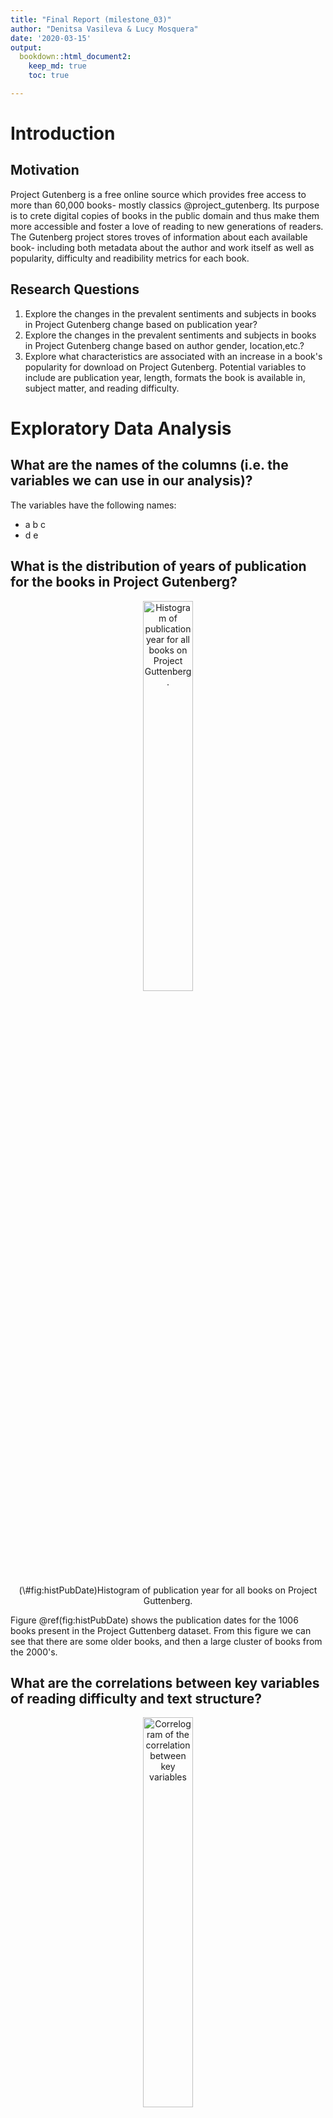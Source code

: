 ```yaml
---
title: "Final Report (milestone_03)"
author: "Denitsa Vasileva & Lucy Mosquera"
date: '2020-03-15'
output:
  bookdown::html_document2:
    keep_md: true
    toc: true

---
```







# Introduction

## Motivation 

Project Gutenberg is a free online source which provides free access to more than 60,000 books- mostly classics @project_gutenberg. Its purpose is to crete digital copies of books in the public domain and thus make them more accessible and foster a love of reading to new generations of readers. The Gutenberg project stores troves of information about each available book- including both metadata about the author and work itself as well as popularity, difficulty and readibility metrics for each book.

## Research Questions

1. Explore the changes in the prevalent sentiments and subjects in books in Project Gutenberg change based on publication year?
2. Explore the changes in the prevalent sentiments and subjects in books in Project Gutenberg change based on author gender, location,etc.?
3. Explore what characteristics are associated with an increase in a book's popularity for download on Project Gutenberg. Potential variables to include are publication year, length, formats the book is available in, subject matter, and reading difficulty.


# Exploratory Data Analysis




## What are the names of the columns (i.e. the variables we can use in our analysis)?

The variables have the following names:

- a b c 
- d e 

## What is the distribution of years of publication for the books in Project Gutenberg?

<div class="figure" style="text-align: center">
<img src="C:/Users/hp/Documents/STAT547M/group_07/images/publication_dates.png" alt="Histogram of publication year for all books on Project Guttenberg." width="40%" />
<p class="caption">(\#fig:histPubDate)Histogram of publication year for all books on Project Guttenberg.</p>
</div>

Figure \@ref(fig:histPubDate) shows the publication dates for the 1006 books present in the Project Guttenberg dataset. From this figure we can see that there are some older books, and then a large cluster of books from the 2000's.

## What are the correlations between key variables of reading difficulty and text structure? 

<div class="figure" style="text-align: center">
<img src="C:/Users/hp/Documents/STAT547M/group_07/images/correlogram.png" alt="Correlogram of the correlation between key variables" width="40%" />
<p class="caption">(\#fig:correlogram)Correlogram of the correlation between key variables</p>
</div>

Figure \@ref(fig:correlogram) shows the correlation between different key variables that describe the books as well as characterize their difficulty using metrics. In this figure we can see that there fairly high positive correlation between the number of words, number of characters, number of syllables, and number of hard words in a book as well as between the average sentence length, automated readability index, and Flesch Kincaid grade. There are also reasonably strong negative correlations between average sentence length, automated readability index, Flesch Kincaid grade and the average number of sentences per word and the Flesch reading ease index.

## What is the relationship between year of publication and reading difficulty as measured by the automatic readability index?

<div class="figure" style="text-align: center">
<img src="C:/Users/hp/Documents/STAT547M/group_07/images/publication_readibility.png" alt="Scatter plot of readability difficulty vs publication year." width="40%" />
<p class="caption">(\#fig:yearReadability)Scatter plot of readability difficulty vs publication year.</p>
</div>

Figure \@ref(fig:yearReadability) plots the readability score against the year of publication. This graph does not show any significant difference in the level of difficulty in books based on Publication Year.

## Sentiment Analysis

<div class="figure" style="text-align: center">
<img src="C:/Users/hp/Documents/STAT547M/group_07/images/sentiment_analysis.png" alt="Scatterplot of sentiment vs publication year" width="40%" />
<p class="caption">(\#fig:sentimentYear)Scatterplot of sentiment vs publication year</p>
</div>

Provided in the Project Gutenberg data is a sentiment polarity score that aims to quantify the positivity or negativity of a work in general. Figure \@ref(fig:sentimentYear) shows these sentiment scores against the publication year. This plot does not show a relationship between publication year and sentiment polarity.

# Analysis
In order to answer our research questions, we used linear regression.

To answer the first question, we implemented a linear regression model on the sentimentality index of each book compared to the publication year. 

# Results

The results of the linear model of the year of publication vs the sentimentality index for each book can be seen in Table \@ref(tab:modelOutput).


Table: (\#tab:modelOutput)Coefficient estimates, standard error, test statistics, and p-value for linear regression of year of publication predicting sentiment index values using the Project Guttenberg data.

term                       estimate   std.error   statistic     p.value
----------------------  -----------  ----------  ----------  ----------
(Intercept)               0.3307099   0.0719379    4.597159   0.0000048
data$publication.year    -0.0001151   0.0000360   -3.197866   0.0014278

The scatter plot of sentimentality index vs year with the resulting linear regression superimposed can be seen in Figure \@ref(fig:polarityYear).

<div class="figure" style="text-align: center">
<img src="C:/Users/hp/Documents/STAT547M/group_07/images/year_polarity.png" alt="Scatterplot of year vs polarity." width="50%" />
<p class="caption">(\#fig:polarityYear)Scatterplot of year vs polarity.</p>
</div>

This regression shows tha t the publication year is a significant predictor of the sentimentality index (p value = 0.0014). The coefficient for the publication year is a negative value, indicating that newer books are more negative in their general sentiment than older books (coeff = 10^{-4}), although the magnitude of this coefficient is quite small indicating a small but significant effect.

# Discussion and Conclusions

Throughout this analysis we have explored the Project Guttenberg classics dataset and gained valuable insights. We have shown that the sentiment or overall tone of newer books is marginally more negative than older books. 
